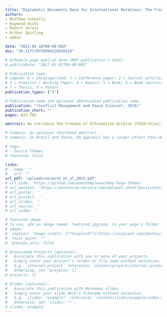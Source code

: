 ```yaml
---
title: "Diplomatic Documents Data for International Relations: The Freedom of Information Archive (FOIArchive) Database"
authors:
- Matthew Connelly
- Raymond Hicks
- Robert Jervis
- Arthur Spirling
- admin

date: "2021-02-18T00:00:00Z"
doi: "10.1177/0738894220930326"

# Schedule page publish date (NOT publication's date).
# publishDate: "2017-01-01T00:00:00Z"

# Publication type.
# Legend: 0 = Uncategorized; 1 = Conference paper; 2 = Journal article;
# 3 = Preprint / Working Paper; 4 = Report; 5 = Book; 6 = Book section;
# 7 = Thesis; 8 = Patent
publication_types: ["2"]

# Publication name and optional abbreviated publication name.
publication: "*Conflict Management and Peace Science*, 38(6)"
publication_short: ""
pages: 627-781

abstract: We introduce the Freedom of Information Archive (FOIArchive) Database, a collection of over 3 million documents about state diplomacy. Substantively, our database focusses on the USA and provides opportunities to analyze previously classified (or publicly unavailable) corpora of internal government documents which include the raw—often full—text of those documents. We also provide within-country diplomatic records for the USA, UK, and Brazil. The full span of the data is 1620–2013, but it is mainly from the twentieth century. Our database allows scholars to view text and associated statistics online and to download and view customized datasets via an application programming interface. We provide extensive metadata about the documents, including the countries and persons they mention, and their topics and classification levels. The metadata includes information we extracted with domain-specific, customized natural language processing tools. To demonstrate the potential of this data, we use it to design and validate a new index for “country importance” in the context of US foreign policy priorities.

# Summary. An optional shortened abstract.
# summary: In Brazil and China, UN approval has a larger effect than democracy on public support for the use of force.

# tags:
# - Source Themes
# featured: false

links:
# - name: ""
#   url: ""
url_pdf: 'uploads/norpoth_et_al_2013.pdf'
# url_code: 'https://github.com/wowchemy/wowchemy-hugo-themes'
# url_dataset: 'https://dataverse.harvard.edu/dataset.xhtml?persistentId=doi:10.7910/DVN/PNDP4V'
# url_poster: ''
# url_project: ''
# url_slides: ''
# url_source: ''
# url_video: ''

# Featured image
# To use, add an image named `featured.jpg/png` to your page's folder. 
# image:
#  caption: 'Image credit: [**Unsplash**](https://unsplash.com/photos/jdD8gXaTZsc)'
#  focal_point: ""
#  preview_only: false

# Associated Projects (optional).
#   Associate this publication with one or more of your projects.
#   Simply enter your project's folder or file name without extension.
#   E.g. `internal-project` references `content/project/internal-project/index.md`.
#   Otherwise, set `projects: []`.
# projects: []

# Slides (optional).
#   Associate this publication with Markdown slides.
#   Simply enter your slide deck's filename without extension.
#   E.g. `slides: "example"` references `content/slides/example/index.md`.
#   Otherwise, set `slides: ""`.
# slides: example
---
```

